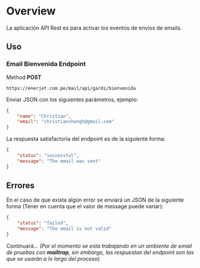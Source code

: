# Overview
La aplicación API Rest es para activar los eventos de envíos de emails.
## Uso
### Email Bienvenida Endpoint
Method **POST**
```
https://enerjet.com.pe/mail/api/gardi/bienvenida
```

Enviar JSON con los siguientes parámetros, ejemplo:
```json
{
    "name": "Christian",
    "email": "christianchangh@gmail.com"
}
```
La respuesta satisfactoria del endpoint es de la siguiente forma:
```json
{
    "status": "successful",
    "message": "The email was sent"
}
```


## Errores
En el caso de que exista algún error se enviará un JSON de la siguiente forma (Tener en cuenta que el valor de message puede variar):
```json
{
    "status": "failed",
    "message": "The email is not valid"
}
```

Continuará...
*(Por el momento se esta trabajando en un ambiente de email de pruebas con **mailtrap**, sin embargo, las respuestas del endpoint son las que se usarán a lo largo del proceso).*